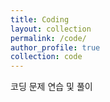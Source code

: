 ```yaml
---
title: Coding
layout: collection
permalink: /code/
author_profile: true
collection: code
---
```


코딩 문제 연습 및 풀이